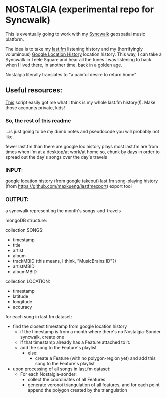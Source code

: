# NOSTALGIA (experimental repo for Syncwalk)  

This is eventually going to work with my [Syncwalk](https://syncwalk.city) geospatial music platform.  

The idea is to take my [last.fm](http://last.fm) listening history and my (horrifyingly voluminous) [Google Location History](https://takeout.google.com/settings/takeout) location history. This way, I can take a Syncwalk in Teele Square and hear all the tunes I was listening to back when I lived there, in another time, back in a golden age.  

Nostalgia literally translates to "a painful desire to return home"  

## Useful resources:
[This](https://github.com/maxkueng/lastfmexport) script easily got me what I think is my whole last.fm history(!). Make those accounts private, kids!  

### So, the rest of this readme
...is just going to be my dumb notes and pseudocode you will probably not like.  

fewer last.fm than there are google loc history plays
most last.fm are from times when i'm at a desktop/at work/at home
so, chunk by days in order to spread out the day's songs over the day's travels  

### INPUT:
google location history (from google takeout)
last.fm song-playing history (from https://github.com/maxkueng/lastfmexport) export tool  

### OUTPUT:
a syncwalk representing the month's songs-and-travels  

mongoDB structure:

collection SONGS:
* timestamp
* title
* artist
* album
* trackMBID (this means, I think, "MusicBrainz ID"?)
* artistMBID
* albumMBID

collection LOCATION:
* timestamp
* latitude
* longitude
* accuracy


for each song in last.fm dataset:
* find the closest timestamp from google location history
    * if the timestamp is from a month where there's no Nostalgia-Sonder syncwalk, create one
    * if that timestamp already has a Feature attached to it:
    * add the song to the Feature's playlist
        * else:
            * create a Feature (with no polygon-region yet) and add this song to the Feature's playlist   
* upon processing of all songs in last.fm dataset:
    * For each Nostalgia-sonder:
        * collect the coordinates of all Features
    	* generate voronoi triangulation of all features, and for each point append the polygon created by the triangulation
		